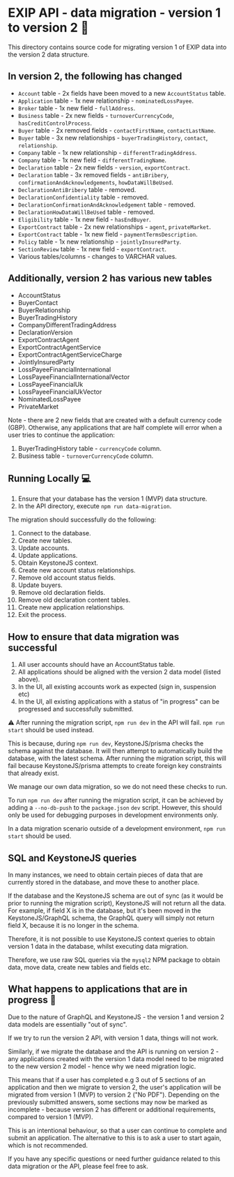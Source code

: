 # EXIP API - data migration - version 1 to version 2 :file_folder:

This directory contains source code for migrating version 1 of EXIP
data into the version 2 data structure.

## In version 2, the following has changed

- `Account` table - 2x fields have been moved to a new `AccountStatus` table.
- `Application` table - 1x new relationship - `nominatedLossPayee`.
- `Broker` table - 1x new field - `fullAddress`.
- `Business` table - 2x new fields - `turnoverCurrencyCode`, `hasCreditControlProcess`.
- `Buyer` table - 2x removed fields - `contactFirstName`, `contactLastName`.
- `Buyer` table - 3x new relationships - `buyerTradingHistory`, `contact`, `relationship`.
- `Company` table - 1x new relationship - `differentTradingAddress`.
- `Company` table - 1x new field - `differentTradingName`.
- `Declaration` table - 2x new fields - `version`, `exportContract`.
- `Declaration` table - 3x removed fields - `antiBribery`, `confirmationAndAcknowledgements`,
  `howDataWillBeUsed`.
- `DeclarationAntiBribery` table - removed.
- `DeclarationConfidentiality` table - removed.
- `DeclarationConfirmationAndAcknowledgement` table - removed.
- `DeclarationHowDataWillBeUsed` table - removed.
- `Eligibility` table - 1x new field - `hasEndBuyer`.
- `ExportContract` table - 2x new relationships - `agent`, `privateMarket`.
- `ExportContract` table - 1x new field - `paymentTermsDescription`.
- `Policy` table - 1x new relationship - `jointlyInsuredParty`.
- `SectionReview` table - 1x new field - `exportContract`.
- Various tables/columns - changes to VARCHAR values.

## Additionally, version 2 has various new tables

- AccountStatus
- BuyerContact
- BuyerRelationship
- BuyerTradingHistory
- CompanyDifferentTradingAddress
- DeclarationVersion
- ExportContractAgent
- ExportContractAgentService
- ExportContractAgentServiceCharge
- JointlyInsuredParty
- LossPayeeFinancialInternational
- LossPayeeFinancialInternationalVector
- LossPayeeFinancialUk
- LossPayeeFinancialUkVector
- NominatedLossPayee
- PrivateMarket

Note - there are 2 new fields that are created with a default currency code (GBP). Otherwise,
any applications that are half complete will error when a user tries to continue the application:

1. BuyerTradingHistory table - `currencyCode` column.
2. Business table - `turnoverCurrencyCode` column.

## Running Locally :computer:

1. Ensure that your database has the version 1 (MVP) data structure.
2. In the API directory, execute `npm run data-migration`.

The migration should successfully do the following:

1. Connect to the database.
2. Create new tables.
3. Update accounts.
4. Update applications.
5. Obtain KeystoneJS context.
6. Create new account status relationships.
7. Remove old account status fields.
8. Update buyers.
9. Remove old declaration fields.
10. Remove old declaration content tables.
11. Create new application relationships.
12. Exit the process.

## How to ensure that data migration was successful

1. All user accounts should have an AccountStatus table.
2. All applications should be aligned with the version 2 data model (listed above).
3. In the UI, all existing accounts work as expected (sign in, suspension etc)
4. In the UI, all existing applications with a status of "in progress" can be progressed and
   successfully submitted.

:warning: After running the migration script, `npm run dev` in the API will fail. `npm run start`
should be used instead.

This is because, during `npm run dev`, KeystoneJS/prisma checks the schema against the database.
It will then attempt to automatically build the database, with the latest schema. After running
the migration script, this will fail because KeystoneJS/prisma attempts to create foreign key
constraints that already exist.

We manage our own data migration, so we do not need these checks to run.

To run `npm run dev` after running the migration script, it can be achieved by adding a
`--no-db-push` to the `package.json` `dev` script. However, this should only be used for
debugging purposes in development environments only.

In a data migration scenario outside of a development environment, `npm run start` should be used.

## SQL and KeystoneJS queries

In many instances, we need to obtain certain pieces of data that are currently stored in the
database, and move these to another place.

If the database and the KeystoneJS schema are out of sync (as it would be prior to running the
migration script), KeystoneJS will not return all the data. For example, if field X is in the
database, but it's been moved in the KeystoneJS/GraphQL schema, the GraphQL query will simply not
return field X, because it is no longer in the schema.

Therefore, it is not possible to use KeystoneJS context queries to obtain version 1 data in the
database, whilst executing data migration.

Therefore, we use raw SQL queries via the `mysql2` NPM package to obtain data, move data, create
new tables and fields etc.

## What happens to applications that are in progress :microscope:

Due to the nature of GraphQL and KeystoneJS - the version 1 and version 2 data models are
essentially "out of sync".

If we try to run the version 2 API, with version 1 data, things will not work.

Similarly, if we migrate the database and the API is running on version 2 - any applications
created with the version 1 data model need to be migrated to the new version 2 model - hence why
we need migration logic.

This means that if a user has completed e.g 3 out of 5 sections of an application and then we
migrate to version 2, the user's application will be migrated from version 1 (MVP) to version 2
("No PDF"). Depending on the previously submitted answers, some sections may now be marked as
incomplete - because version 2 has different or additional requirements, compared to version 1
(MVP).

This is an intentional behaviour, so that a user can continue to complete and submit an
application. The alternative to this is to ask a user to start again, which is not recommended.

If you have any specific questions or need further guidance related to this data migration or the
API, please feel free to ask.

